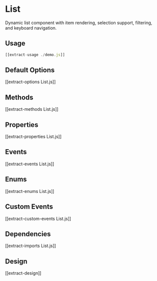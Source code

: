 # List

Dynamic list component with item rendering, selection support, filtering, and keyboard navigation.

## Usage

```js
[[extract-usage ./demo.js]]
```

## Default Options

[[extract-options List.js]]

## Methods

[[extract-methods List.js]]

## Properties

[[extract-properties List.js]]

## Events

[[extract-events List.js]]

## Enums

[[extract-enums List.js]]

## Custom Events

[[extract-custom-events List.js]]

## Dependencies

[[extract-imports List.js]]

## Design

[[extract-design]]
